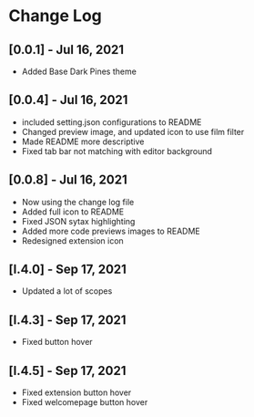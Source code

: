 # Change Log

## [0.0.1] - Jul 16, 2021

- Added Base Dark Pines theme

## [0.0.4] - Jul 16, 2021

- included setting.json configurations to README
- Changed preview image, and updated icon to use film filter
- Made README more descriptive
- Fixed tab bar not matching with editor background

## [0.0.8] - Jul 16, 2021

- Now using the change log file
- Added full icon to README
- Fixed JSON sytax highlighting
- Added more code previews images to README
- Redesigned extension icon

## [l.4.0] - Sep 17, 2021

- Updated a lot of scopes

## [l.4.3] - Sep 17, 2021

- Fixed button hover

## [l.4.5] - Sep 17, 2021

- Fixed extension button hover
- Fixed welcomepage button hover

